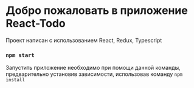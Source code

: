 # Добро пожаловать в приложение React-Todo

Проект написан с использованием React, Redux, Typescript

### `npm start`

Запустить приложение необходимо при помощи данной команды, предварительно установив зависимости,
использовав команду `npm install`

